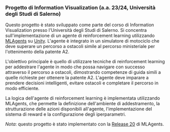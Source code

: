 ### Progetto di Information Visualization (a.a. 23/24, Università degli Studi di Salerno)

Questo progetto è stato sviluppato come parte del corso di Information Visualization presso l'Università degli Studi di Salerno. Si concentra sull'implementazione di un agente di reinforcement learning utilizzando [MLAgents](https://github.com/Unity-Technologies/ml-agents) su [Unity](https://unity.com/). L'agente è integrato in un simulatore di motociclo che deve superare un percorso a ostacoli simile al percorso ministeriale per l'ottenimento della patente A2.

L'obiettivo principale è quello di utilizzare tecniche di reinforcement learning per addestrare l'agente in modo che possa navigare con successo attraverso il percorso a ostacoli, dimostrando competenze di guida simili a quelle richieste per ottenere la patente A2. L'agente deve imparare a prendere decisioni intelligenti, evitare ostacoli e completare il percorso in modo efficiente.

La logica dell'agente di reinforcement learning è implementata utilizzando MLAgents, che permette la definizione dell'ambiente di addestramento, la strutturazione delle azioni disponibili all'agente, l'implementazione del sistema di reward e la configurazione degli iperparametri.

*Nota*: questo progetto è stato implementato con la [Release 20](https://github.com/Unity-Technologies/ml-agents/releases/tag/release_20) di MLAgents.
